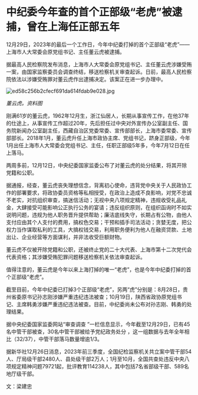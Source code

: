 # 中纪委今年查的首个正部级“老虎”被逮捕，曾在上海任正部五年

12月29日，2023年的最后一个工作日，今年中纪委打掉的首个正部级“老虎”——上海市人大常委会原党组书记、主任董云虎被逮捕。

据最高人民检察院发布消息，上海市人大常委会原党组书记、主任董云虎涉嫌受贿一案，由国家监察委员会调查终结，移送检察机关审查起诉。日前，最高人民检察院依法以涉嫌受贿罪对董云虎作出逮捕决定。该案正在进一步办理中。

![ed58c256b2cfecf691da614fdab9e028.jpg](https://raw.githubusercontent.com/qqhsx/qqnews_image/main/中纪委今年查的首个正部级“老虎”被逮捕，曾在上海任正部五年/ed58c256b2cfecf691da614fdab9e028.jpg)

_董云虎。资料图_

刚满61岁的董云虎，1962年12月生，浙江仙居人，长期从事宣传工作，在他37年的仕途上，从事宣传工作超过20年，先后担任过中央对外宣传办公室副主任、国务院新闻办公室副主任，西藏自治区党委常委、宣传部部长，上海市委常委、宣传部部长。2018年1月，董云虎升任上海市政协主席、党组书记，跻身正部级，今年1月出任上海市人大常委会党组书记、主任，任职正部级5年多，今年7月12日在任上落马。

两周多前，12月12日，中央纪委国家监委公布了对董云虎的处分结果，将其开除党籍和公职。

据通报，经查，董云虎丧失理想信念，背离初心使命，违背党中央关于人民政协工作的部署要求，将政协委员资格等私相授受，在政治上造成不良影响，对党不忠诚不老实，对抗组织审查，搞迷信活动；无视中央八项规定精神，违规收受礼品礼金，大肆接受可能影响公正执行公务的宴请；违反组织原则，在组织函询时不如实说明问题，违规为他人职务晋升提供帮助；廉洁底线失守，长期占有公物，由他人支付应由其个人支付的费用，搞权色交易；干预和插手司法活动；贪婪无度，把公权力当作谋取私利的工具，大搞权钱交易，利用职务便利为他人在融资贷款、土地出让、企业经营等方面谋利，并非法收受巨额财物。

董云虎不仅被开除党籍和公职，还被终止党的二十大代表、上海市第十二次党代会代表资格；其涉嫌受贿犯罪问题移送检察机关依法审查起诉。

值得注意的，董云虎是今年以来上海打掉的唯一“老虎”，也是今年中纪委打掉的首个正部级“老虎”。

截至目前，今年中纪委已打掉3个正部级“老虎”，另两“虎”分别是：8月28日，贵州省委原书记孙志刚涉嫌严重违纪违法被查；10月19日，陕西省政协原党组书记、主席韩勇涉嫌严重违纪违法被查。目前，中纪委尚未公布对孙志刚、韩勇的处理结果。

据中央纪委国家监委网站“审查调查 ”一栏信息显示，今年截至12月29日，已有45名中管干部被查，30名中管干部被给予党纪政务处分
，这一组数据与去年全年相比（32/37），中管干部落马数量增逾1/3。

据新华社12月26日消息，2023年前三季度，全国纪检监察机关共立案中管干部54人、厅局级干部2480人、县处级干部2万人；1月至10月，全国共查处违反中央八项规定精神问题79721起，批评教育114238人，其中包括7名省部级干部、589名地厅级干部。

文：梁建忠

